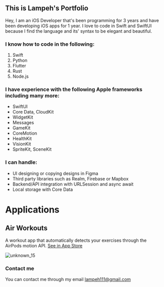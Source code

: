 ## This is Lampeh's Portfolio

Hey, I am an iOS Developer that's been programming for 3 years and have been developing iOS apps for 1 year. I love to code in Swift and SwiftUI because I find the language and its' syntax to be elegant and beautiful.



### I know how to code in the following:
1. Swift
2. Python
3. Flutter
4. Rust
5. Node.js



### I have experience with the following Apple frameworks including many more:
- SwiftUI
- Core Data, CloudKit
- WidgetKit
- Messages
- GameKit
- CoreMotion
- HealthKit
- VisionKit
- SpriteKit, SceneKit



### I can handle:
- UI designing or copying designs in Figma
- Third party libraries such as Realm, Firebase or Mapbox
- Backend/API integration with URLSession and async await
- Local storage with Core Data



# Applications

## Air Workouts
A workout app that automatically detects your exercises through the AirPods motion API.
<a href="https://apple.co/35ps77B">See in App Store</a>

![unknown_15](https://user-images.githubusercontent.com/54481133/157961212-f57a12bc-4124-4009-a6eb-15d80912f1cf.png)

### Contact me

You can contact me through my email
lampeh111@gmail.com
